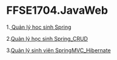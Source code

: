 # FFSE1704.JavaWeb
1.[ Quản lý hoc sinh Spring](https://github.com/FASTTRACKSE/FFSE1704.JavaWeb/tree/master/KhanhCN/project-Spring)

2.[Quản lý học sinh Spring_CRUD](https://github.com/FASTTRACKSE/FFSE1704.JavaWeb/tree/master/KhanhCN/myProjectSpring)

3.[Quản lý sinh viên SpringMVC_Hibernate](https://github.com/FASTTRACKSE/FFSE1704.JavaWeb/tree/master/KhanhCN/myProjectHibernate)
